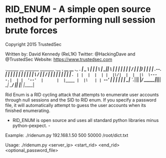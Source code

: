 # RID_ENUM - A simple open source method for performing null session brute forces
Copyright 2015 TrustedSec

Written by: David Kennedy (ReL1K)
Twitter: @HackingDave and @TrustedSec
Website: https://www.trustedsec.com

.______       __   _______         _______ .__   __.  __    __  .___  ___. 
|   _  \     |  | |       \       |   ____||  \ |  | |  |  |  | |   \/   | 
|  |_)  |    |  | |  .--.  |      |  |__   |   \|  | |  |  |  | |  \  /  | 
|      /     |  | |  |  |  |      |   __|  |  . `  | |  |  |  | |  |\/|  | 
|  |\  \----.|  | |  '--'  |      |  |____ |  |\   | |  `--'  | |  |  |  | 
| _| `._____||__| |_______/  _____|_______||__| \__|  \______/  |__|  |__| 
                            |______|                                       

Rid Enum is a RID cycling attack that attempts to enumerate user accounts through null sessions and the SID to RID enum. If you specify a password file, it will automatically attempt to guess the user accounts when its finished enumerating.

- RID_ENUM is open source and uses all standard python libraries minus python-pexpect. -

Example: ./ridenum.py 192.168.1.50 500 50000 /root/dict.txt

Usage: ./ridenum.py <server_ip> <start_rid> <end_rid> <optional_password_file>

